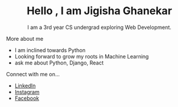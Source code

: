 <!-- <h1 class='heading' align='center'>Hello Guys! I am Jigisha Ghanekar</h1>
<h2 align='center'>I am a budding developer in Python</h2> 

<h2 align='center' >Here are my social media links</h2>
<p><a href='https://www.linkedin.com/in/jigisha-ghanekar/' target='_blank'>LinkedIn</a></p>
<p><a href='https://www.instagram.com/jigisha4_/' target='_blank'>Instagram</a></p>
<p><a href='https://www.facebook.com/profile.php?id=100079070826837' target='_blank'>Facebook</a></p>
-->



<!--
<h1 align="center">Hi 👋, I'm Jigisha</h1>
<h3 align="center">A budding developer in Python.</h3>

<img align="right" alt="coding" width="300" src="https://res.cloudinary.com/practicaldev/image/fetch/s--2bZIjPGC--/c_limit%2Cf_auto%2Cfl_progressive%2Cq_66%2Cw_880/https://dev-to-uploads.s3.amazonaws.com/i/d4tvukbt5mra37cvwklk.gif">


<p align="left"> <img src="https://komarev.com/ghpvc/?username=jigisha15&label=Profile%20views&color=0e75b6&style=flat" alt="jigisha15" /> </p> 
-->
<!-- <p align="left"> <a href="https://github.com/ryo-ma/github-profile-trophy"><img src="https://github-profile-trophy.vercel.app/?username=jigisha15" alt="jigisha15" /></a> </p>
-->

<!--
- 🌱 I’m currently learning **Machine Learning**

- 👨‍💻 All of my projects are available at [https://portfolio-jigisha15.vercel.app/](https://portfolio-jigisha15.vercel.app/)

- 💬 Ask me about **React, Python, Django**

- 📫 How to reach me **jigishaghanekar01@gmail.com**
-->
<!--
<h3 align="left">Connect with me:</h3>
<p align="left">
<a href="https://linkedin.com/in/https://www.linkedin.com/in/jigisha-ghanekar/" target="blank"><img align="center" src="https://raw.githubusercontent.com/rahuldkjain/github-profile-readme-generator/master/src/images/icons/Social/linked-in-alt.svg" alt="https://www.linkedin.com/in/jigisha-ghanekar/" height="30" width="40" /></a>
<a href="https://fb.com/https://www.facebook.com/profile.php?id=100079070826837" target="blank"><img align="center" src="https://raw.githubusercontent.com/rahuldkjain/github-profile-readme-generator/master/src/images/icons/Social/facebook.svg" alt="https://www.facebook.com/profile.php?id=100079070826837" height="30" width="40" /></a>
<a href="https://instagram.com/https://www.instagram.com/jigisha4_/" target="blank"><img align="center" src="https://raw.githubusercontent.com/rahuldkjain/github-profile-readme-generator/master/src/images/icons/Social/instagram.svg" alt="https://www.instagram.com/jigisha4_/" height="30" width="40" /></a>
</p>

<h3 align="left">Languages and Tools:</h3>
<p align="left"> <a href="https://getbootstrap.com" target="_blank" rel="noreferrer"> <img src="https://raw.githubusercontent.com/devicons/devicon/master/icons/bootstrap/bootstrap-plain-wordmark.svg" alt="bootstrap" width="40" height="40"/> </a> <a href="https://www.cprogramming.com/" target="_blank" rel="noreferrer"> <img src="https://raw.githubusercontent.com/devicons/devicon/master/icons/c/c-original.svg" alt="c" width="40" height="40"/> </a> <a href="https://www.w3schools.com/css/" target="_blank" rel="noreferrer"> <img src="https://raw.githubusercontent.com/devicons/devicon/master/icons/css3/css3-original-wordmark.svg" alt="css3" width="40" height="40"/> </a> <a href="https://www.djangoproject.com/" target="_blank" rel="noreferrer"> <img src="https://cdn.worldvectorlogo.com/logos/django.svg" alt="django" width="40" height="40"/> </a> <a href="https://www.figma.com/" target="_blank" rel="noreferrer"> <img src="https://www.vectorlogo.zone/logos/figma/figma-icon.svg" alt="figma" width="40" height="40"/> </a> <a href="https://firebase.google.com/" target="_blank" rel="noreferrer"> <img src="https://www.vectorlogo.zone/logos/firebase/firebase-icon.svg" alt="firebase" width="40" height="40"/> </a> <a href="https://flask.palletsprojects.com/" target="_blank" rel="noreferrer"> <img src="https://www.vectorlogo.zone/logos/pocoo_flask/pocoo_flask-icon.svg" alt="flask" width="40" height="40"/> </a> <a href="https://git-scm.com/" target="_blank" rel="noreferrer"> <img src="https://www.vectorlogo.zone/logos/git-scm/git-scm-icon.svg" alt="git" width="40" height="40"/> </a> <a href="https://www.w3.org/html/" target="_blank" rel="noreferrer"> <img src="https://raw.githubusercontent.com/devicons/devicon/master/icons/html5/html5-original-wordmark.svg" alt="html5" width="40" height="40"/> </a> <a href="https://developer.mozilla.org/en-US/docs/Web/JavaScript" target="_blank" rel="noreferrer"> <img src="https://raw.githubusercontent.com/devicons/devicon/master/icons/javascript/javascript-original.svg" alt="javascript" width="40" height="40"/> </a> <a href="https://www.mongodb.com/" target="_blank" rel="noreferrer"> <img src="https://raw.githubusercontent.com/devicons/devicon/master/icons/mongodb/mongodb-original-wordmark.svg" alt="mongodb" width="40" height="40"/> </a> <a href="https://www.mysql.com/" target="_blank" rel="noreferrer"> <img src="https://raw.githubusercontent.com/devicons/devicon/master/icons/mysql/mysql-original-wordmark.svg" alt="mysql" width="40" height="40"/> </a> <a href="https://nodejs.org" target="_blank" rel="noreferrer"> <img src="https://raw.githubusercontent.com/devicons/devicon/master/icons/nodejs/nodejs-original-wordmark.svg" alt="nodejs" width="40" height="40"/> </a> <a href="https://www.oracle.com/" target="_blank" rel="noreferrer"> <img src="https://raw.githubusercontent.com/devicons/devicon/master/icons/oracle/oracle-original.svg" alt="oracle" width="40" height="40"/> </a> <a href="https://pandas.pydata.org/" target="_blank" rel="noreferrer"> <img src="https://raw.githubusercontent.com/devicons/devicon/2ae2a900d2f041da66e950e4d48052658d850630/icons/pandas/pandas-original.svg" alt="pandas" width="40" height="40"/> </a> <a href="https://postman.com" target="_blank" rel="noreferrer"> <img src="https://www.vectorlogo.zone/logos/getpostman/getpostman-icon.svg" alt="postman" width="40" height="40"/> </a> <a href="https://www.python.org" target="_blank" rel="noreferrer"> <img src="https://raw.githubusercontent.com/devicons/devicon/master/icons/python/python-original.svg" alt="python" width="40" height="40"/> </a> <a href="https://reactjs.org/" target="_blank" rel="noreferrer"> <img src="https://raw.githubusercontent.com/devicons/devicon/master/icons/react/react-original-wordmark.svg" alt="react" width="40" height="40"/> </a> <a href="https://sass-lang.com" target="_blank" rel="noreferrer"> <img src="https://raw.githubusercontent.com/devicons/devicon/master/icons/sass/sass-original.svg" alt="sass" width="40" height="40"/> </a> <a href="https://seaborn.pydata.org/" target="_blank" rel="noreferrer"> <img src="https://seaborn.pydata.org/_images/logo-mark-lightbg.svg" alt="seaborn" width="40" height="40"/> </a> <a href="https://www.sqlite.org/" target="_blank" rel="noreferrer"> <img src="https://www.vectorlogo.zone/logos/sqlite/sqlite-icon.svg" alt="sqlite" width="40" height="40"/> </a> </p>

<p><img align="left" src="https://github-readme-stats.vercel.app/api/top-langs?username=jigisha15&show_icons=true&locale=en&layout=compact" alt="jigisha15" /></p>

<p>&nbsp;<img align="center" src="https://github-readme-stats.vercel.app/api?username=jigisha15&show_icons=true&locale=en" alt="jigisha15" /></p>

<p><img align="center" src="https://github-readme-streak-stats.herokuapp.com/?user=jigisha15&" alt="jigisha15" /></p>
-->


<h1 align="center">Hello , I am Jigisha Ghanekar</h1>
<p align="center">I am a 3rd year CS undergrad exploring Web Development.</p>
<p>More about me</p>
<ul>
  <li>I am inclined towards Python</li>
  <li>Looking forward to grow my roots in Machine Learning</li>
  <li>ask me about Python, Django, React</li>
</ul>

<p>Connect with me on...</p>
<ul>
  <li><a href="https://www.linkedin.com/in/jigisha-ghanekar/">LinkedIn</a></li>
  <li><a href="https://www.instagram.com/jigisha4_/">Instagram</a></li>
  <li><a href="https://www.facebook.com/profile.php?id=100079070826837">Facebook</a></li>
</ul>
